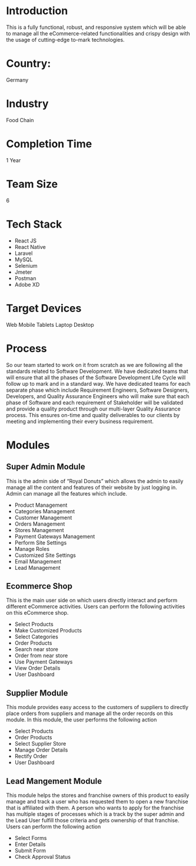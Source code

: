 # Introduction
This is a fully functional, robust, and responsive system which will be able to manage all the eCommerce-related functionalities and crispy design with the usage of cutting-edge to-mark technologies.
# Country:
Germany
# Industry
Food Chain
# Completion Time
1 Year
# Team Size
6
# Tech Stack
- React JS
- React Native
- Laravel
- MySQL
- Selenium
- Jmeter
- Postman
- Adobe XD

# Target Devices
Web
Mobile
Tablets
Laptop
Desktop
# Process
So our team started to work on it from scratch as we are following all the standards related to Software Development. We have dedicated teams that will ensure that all the phases of the Software Development Life Cycle will follow up to mark and in a standard way.
We have dedicated teams for each separate phase which include Requirement Engineers, Software Designers, Developers, and Quality Assurance Engineers who will make sure that each phase of Software and each requirement of Stakeholder will be validated and provide a quality product through our multi-layer Quality Assurance process.
This ensures on-time and quality deliverables to our clients by meeting and implementing their every business requirement.
# Modules
## Super Admin Module
This is the admin side of “Royal Donuts” which allows the admin to easily manage all the content and features of their website by just logging in. Admin can manage all the features which include.
- Product Management
- Categories Management
- Customer Management
- Orders Management
- Stores Management
- Payment Gateways Management
- Perform Site Settings
- Manage Roles
- Customized Site Settings
- Email Management
- Lead Management
## Ecommerce Shop
This is the main user side on which users directly interact and perform different eCommerce activities. Users can perform the following activities on this eCommerce shop.
- Select Products
- Make Customized Products
- Select Categories
- Order Products
- Search near store
- Order from near store
- Use Payment Gateways
- View Order Details
- User Dashboard
## Supplier Module
This module provides easy access to the customers of suppliers to directly place orders from suppliers and manage all the order records on this module. In this module, the user performs the following action
- Select Products
- Order Products
- Select Supplier Store
- Manage Order Details
- Rectify Order
- User Dashboard
## Lead Mangement Module
This module helps the stores and franchise owners of this product to easily manage and track a user who has requested them to open a new franchise that is affiliated with them.
A person who wants to apply for the franchise has multiple stages of processes which is a track by the super admin and the Lead User fulfill those criteria and gets ownership of that franchise. Users can perform the following action
- Select Forms
- Enter Details
- Submit Form
- Check Approval Status




